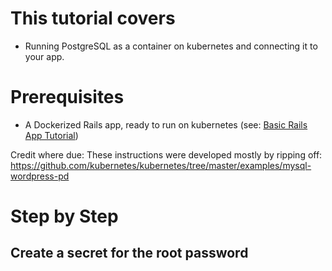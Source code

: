# This tutorial covers

- Running PostgreSQL as a container on kubernetes and connecting it to your app.

# Prerequisites

- A Dockerized Rails app, ready to run on kubernetes (see: [Basic Rails App Tutorial](../01-basic-rails-app/README.md))

Credit where due: These instructions were developed mostly by ripping off: https://github.com/kubernetes/kubernetes/tree/master/examples/mysql-wordpress-pd

# Step by Step

## Create a secret for the root password